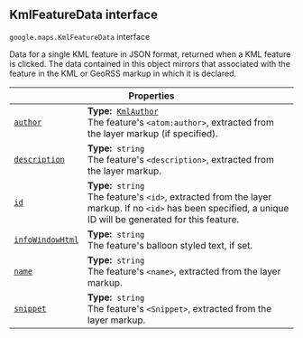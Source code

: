 
<devsite-heading text=" KmlFeatureData interface" for="KmlFeatureData" level="h2" link="" toc="" back-to-top=""><h2 id="KmlFeatureData" is-upgraded="">KmlFeatureData interface</h2></devsite-heading>
<p>
<code translate="no" dir="ltr"><span itemprop="path">google.maps</span>.<span itemprop="name">KmlFeatureData</span></code>
interface
</p>
<p>Data for a single KML feature in JSON format, returned when a KML feature is clicked. The data contained in this object mirrors that associated with the feature in the KML or GeoRSS markup in which it is declared.</p>
<div class="devsite-table-wrapper"><table class="properties responsive" summary="interface KmlFeatureData - Properties">
<thead>
<tr><th colspan="2">Properties</th>
</tr></thead>
<tbody>
<tr id="KmlFeatureData.author">
<td itemprop="property"><code translate="no" dir="ltr"><a class="secret-link" href="#KmlFeatureData.author"><span>author</span></a></code></td>
<td><div><strong>Type:</strong>&nbsp; <code translate="no" dir="ltr"><a href="KmlAuthor.md">KmlAuthor</a></code></div>
<div class="desc">The feature's <code translate="no" dir="ltr">&lt;atom:author&gt;</code>, extracted from the layer markup (if specified).</div></td>
</tr>
<tr id="KmlFeatureData.description">
<td itemprop="property"><code translate="no" dir="ltr"><a class="secret-link" href="#KmlFeatureData.description"><span>description</span></a></code></td>
<td><div><strong>Type:</strong>&nbsp; <code translate="no" dir="ltr">string</code></div>
<div class="desc">The feature's <code translate="no" dir="ltr">&lt;description&gt;</code>, extracted from the layer markup.</div></td>
</tr>
<tr id="KmlFeatureData.id">
<td itemprop="property"><code translate="no" dir="ltr"><a class="secret-link" href="#KmlFeatureData.id"><span>id</span></a></code></td>
<td><div><strong>Type:</strong>&nbsp; <code translate="no" dir="ltr">string</code></div>
<div class="desc">The feature's <code translate="no" dir="ltr">&lt;id&gt;</code>, extracted from the layer markup. If no <code translate="no" dir="ltr">&lt;id&gt;</code> has been specified, a unique ID will be generated for this feature.</div></td>
</tr>
<tr id="KmlFeatureData.infoWindowHtml">
<td itemprop="property"><code translate="no" dir="ltr"><a class="secret-link" href="#KmlFeatureData.infoWindowHtml"><span>infoWindowHtml</span></a></code></td>
<td><div><strong>Type:</strong>&nbsp; <code translate="no" dir="ltr">string</code></div>
<div class="desc">The feature's balloon styled text, if set.</div></td>
</tr>
<tr id="KmlFeatureData.name">
<td itemprop="property"><code translate="no" dir="ltr"><a class="secret-link" href="#KmlFeatureData.name"><span>name</span></a></code></td>
<td><div><strong>Type:</strong>&nbsp; <code translate="no" dir="ltr">string</code></div>
<div class="desc">The feature's <code translate="no" dir="ltr">&lt;name&gt;</code>, extracted from the layer markup.</div></td>
</tr>
<tr id="KmlFeatureData.snippet">
<td itemprop="property"><code translate="no" dir="ltr"><a class="secret-link" href="#KmlFeatureData.snippet"><span>snippet</span></a></code></td>
<td><div><strong>Type:</strong>&nbsp; <code translate="no" dir="ltr">string</code></div>
<div class="desc">The feature's <code translate="no" dir="ltr">&lt;Snippet&gt;</code>, extracted from the layer markup.</div></td>
</tr>
</tbody>
</table></div>
